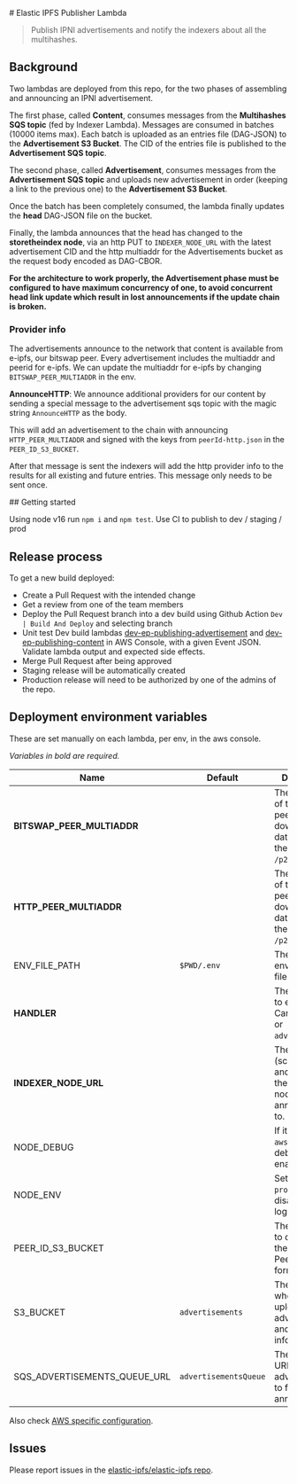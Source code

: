 # Elastic IPFS Publisher Lambda

> Publish IPNI advertisements and notify the indexers about all the multihashes.

## Background

Two lambdas are deployed from this repo, for the two phases of assembling and announcing an IPNI advertisement.

The first phase, called **Content**, consumes messages from the **Multihashes SQS topic** (fed by Indexer Lambda). Messages are consumed in batches (10000 items max). Each batch is uploaded as an entries file (DAG-JSON) to the **Advertisement S3 Bucket**. The CID of the entries file is published to the **Advertisement SQS topic**.

The second phase, called **Advertisement**, consumes messages from the **Advertisement SQS topic** and uploads new advertisement in order (keeping a link to the previous one) to the **Advertisement S3 Bucket**.

Once the batch has been completely consumed, the lambda finally updates the **head** DAG-JSON file on the bucket.

Finally, the lambda announces that the head has changed to the **storetheindex node**, via an http PUT to `INDEXER_NODE_URL` with the latest advertisement CID and the http multiaddr for the Advertisements bucket as the request body encoded as DAG-CBOR.

**For the architecture to work properly, the Advertisement phase must be configured to have maximum concurrency of one, to avoid concurrent head link update which result in lost announcements if the update chain is broken.**

### Provider info

The advertisements announce to the network that content is available from e-ipfs, our bitswap peer. Every advertisement includes the multiaddr and peerid for e-ipfs. We can update the multiaddr for e-ipfs by changing `BITSWAP_PEER_MULTIADDR` in the env.

**AnnounceHTTP**: We announce additional providers for our content by sending a special message to the advertisement sqs topic with the magic string `AnnounceHTTP` as the body. 

This will add an advertisement to the chain with announcing `HTTP_PEER_MULTIADDR` and signed with the keys from `peerId-http.json` in the `PEER_ID_S3_BUCKET`.

After that message is sent the indexers will add the http provider info to the results for all existing and future entries. This message only needs to be sent once.

## Getting started

Using node v16 run `npm i` and `npm test`. Use CI to publish to dev / staging / prod

## Release process

To get a new build deployed:

- Create a Pull Request with the intended change
- Get a review from one of the team members
- Deploy the Pull Request branch into a dev build using Github Action `Dev | Build And Deploy` and selecting branch
- Unit test Dev build lambdas [dev-ep-publishing-advertisement](https://us-west-2.console.aws.amazon.com/lambda/home?region=us-west-2#/functions/dev-ep-publishing-advertisement?tab=testing) and [dev-ep-publishing-content](https://us-west-2.console.aws.amazon.com/lambda/home?region=us-west-2#/functions/dev-ep-publishing-content?tab=testing) in AWS Console, with a given Event JSON. Validate lambda output and expected side effects.
- Merge Pull Request after being approved
- Staging release will be automatically created
- Production release will need to be authorized by one of the admins of the repo.

## Deployment environment variables

These are set manually on each lambda, per env, in the aws console.

_Variables in bold are required._

| Name                         | Default               | Description                                                                            |
| ---------------------------- | --------------------- | -------------------------------------------------------------------------------------- |
| **BITSWAP_PEER_MULTIADDR**   |                       | The multiaddr of the BitSwap peer to download the data from. Omit the `/p2p/...` part. |
| **HTTP_PEER_MULTIADDR**      |                       | The multiaddr of the HTTP peer to download the data from. Omit the `/p2p/...` part.    |
| ENV_FILE_PATH                | `$PWD/.env`           | The environment file to load.                                                          |
| **HANDLER**                  |                       | The operation to execute. Can be `content` or `advertisement`.                         |
| **INDEXER_NODE_URL**         |                       | The root URL (schema, host and port) of the indexer node to announce data to.          |
| NODE_DEBUG                   |                       | If it contains `aws-ipfs`, debug mode is enabled.                                      |
| NODE_ENV                     |                       | Set to `production` to disable pretty logging.                                         |
| PEER_ID_S3_BUCKET            |                       | The S3 bucket to download the BitSwap PeerID in JSON format.                           |
| S3_BUCKET                    | `advertisements`      | The S3 bucket where to upload advertisement and head information to.                   |
| SQS_ADVERTISEMENTS_QUEUE_URL | `advertisementsQueue` | The SQS topic URL to upload advertisement to for announcement.                         |

Also check [AWS specific configuration](https://github.com/elastic-ipfs/elastic-ipfs/blob/main/aws.md).

## Issues

Please report issues in the [elastic-ipfs/elastic-ipfs repo](https://github.com/elastic-ipfs/elastic-ipfs/issues).
